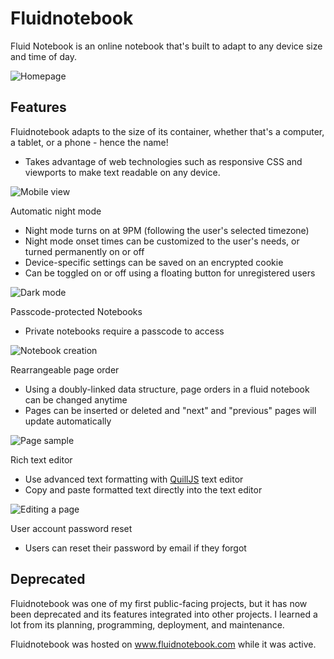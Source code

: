 # Fluidnotebook

Fluid Notebook is an online notebook that's built to adapt to any device size and time of day.

![Homepage](https://github.com/daryl-sen/fluidnotebook/blob/master/demoImages/desktop.png?raw=true)

## Features
Fluidnotebook adapts to the size of its container, whether that's a computer, a tablet, or a phone - hence the name!
* Takes advantage of web technologies such as responsive CSS and viewports to make text readable on any device.

![Mobile view](https://github.com/daryl-sen/fluidnotebook/blob/master/demoImages/mobile.png?raw=true)

Automatic night mode
* Night mode turns on at 9PM (following the user's selected timezone)
* Night mode onset times can be customized to the user's needs, or turned permanently on or off
* Device-specific settings can be saved on an encrypted cookie
* Can be toggled on or off using a floating button for unregistered users

![Dark mode](https://github.com/daryl-sen/fluidnotebook/blob/master/demoImages/darkmode.png?raw=true)



Passcode-protected Notebooks
* Private notebooks require a passcode to access

![Notebook creation](https://github.com/daryl-sen/fluidnotebook/blob/master/demoImages/createnew.png?raw=true)


Rearrangeable page order
* Using a doubly-linked data structure, page orders in a fluid notebook can be changed anytime
* Pages can be inserted or deleted and "next" and "previous" pages will update automatically

![Page sample](https://github.com/daryl-sen/fluidnotebook/blob/master/demoImages/testpage.png?raw=true)


Rich text editor
* Use advanced text formatting with <a href="https://quilljs.com/">QuillJS</a> text editor
* Copy and paste formatted text directly into the text editor

![Editing a page](https://github.com/daryl-sen/fluidnotebook/blob/master/demoImages/editingpage.png?raw=true)

User account password reset
* Users can reset their password by email if they forgot


## Deprecated
Fluidnotebook was one of my first public-facing projects, but it has now been deprecated and its features integrated into other projects. I learned a lot from its planning, programming, deployment, and maintenance.

Fluidnotebook was hosted on www.fluidnotebook.com while it was active.
